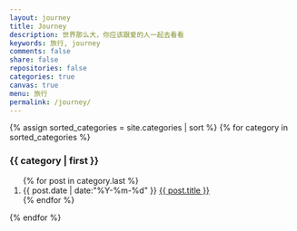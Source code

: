 ```yaml
---
layout: journey
title: Journey
description: 世界那么大，你应该跟爱的人一起去看看
keywords: 旅行, journey
comments: false
share: false
repositories: false
categories: true
canvas: true
menu: 旅行
permalink: /journey/
---
```


<div>
  {% assign sorted_categories = site.categories | sort %}
  {% for category in sorted_categories %}
    <h3 id="{{ category[0] }}" name="{{ category[0] }}">{{ category | first }}</h3>
    <ol class="posts-list">
      {% for post in category.last %}
        <li class="posts-list-item">
          <span class="posts-list-meta">{{ post.date | date:"%Y-%m-%d" }}</span>
          <a class="posts-list-name" href="{{ site.url }}{{ post.url }}">{{ post.title }}</a>
        </li>
      {% endfor %}
    </ol>
  {% endfor %}
</div>
